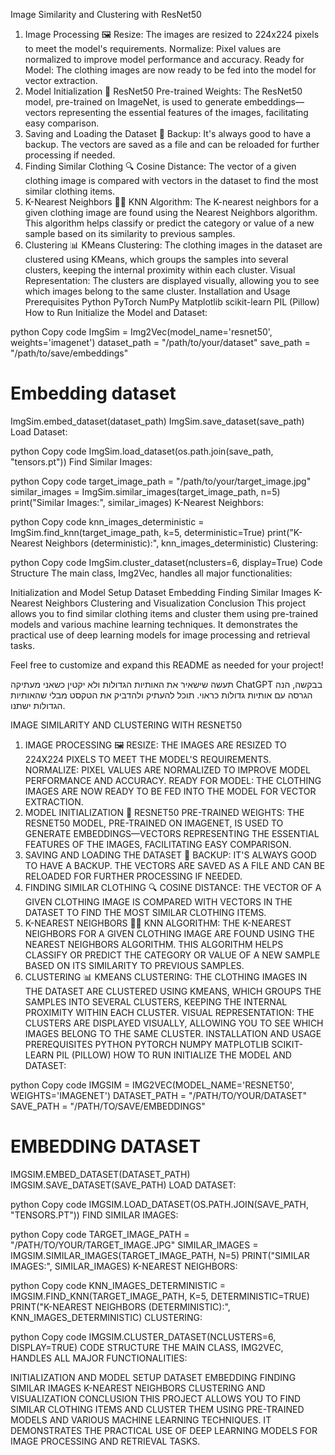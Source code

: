 Image Similarity and Clustering with ResNet50

1. Image Processing 🖼️
Resize: The images are resized to 224x224 pixels to meet the model's requirements.
Normalize: Pixel values are normalized to improve model performance and accuracy.
Ready for Model: The clothing images are now ready to be fed into the model for vector extraction.
2. Model Initialization 🧠
ResNet50 Pre-trained Weights: The ResNet50 model, pre-trained on ImageNet, is used to generate embeddings—vectors representing the essential features of the images, facilitating easy comparison.
3. Saving and Loading the Dataset 💾
Backup: It's always good to have a backup. The vectors are saved as a file and can be reloaded for further processing if needed.
4. Finding Similar Clothing 🔍
Cosine Distance: The vector of a given clothing image is compared with vectors in the dataset to find the most similar clothing items.
5. K-Nearest Neighbors 🧑‍🏫
KNN Algorithm: The K-nearest neighbors for a given clothing image are found using the Nearest Neighbors algorithm. This algorithm helps classify or predict the category or value of a new sample based on its similarity to previous samples.
6. Clustering 📊
KMeans Clustering: The clothing images in the dataset are clustered using KMeans, which groups the samples into several clusters, keeping the internal proximity within each cluster.
Visual Representation: The clusters are displayed visually, allowing you to see which images belong to the same cluster.
Installation and Usage
Prerequisites
Python
PyTorch
NumPy
Matplotlib
scikit-learn
PIL (Pillow)
How to Run
Initialize the Model and Dataset:

python
Copy code
ImgSim = Img2Vec(model_name='resnet50', weights='imagenet')
dataset_path = "/path/to/your/dataset"
save_path = "/path/to/save/embeddings"

# Embedding dataset
ImgSim.embed_dataset(dataset_path)
ImgSim.save_dataset(save_path)
Load Dataset:

python
Copy code
ImgSim.load_dataset(os.path.join(save_path, "tensors.pt"))
Find Similar Images:

python
Copy code
target_image_path = "/path/to/your/target_image.jpg"
similar_images = ImgSim.similar_images(target_image_path, n=5)
print("Similar Images:", similar_images)
K-Nearest Neighbors:

python
Copy code
knn_images_deterministic = ImgSim.find_knn(target_image_path, k=5, deterministic=True)
print("K-Nearest Neighbors (deterministic):", knn_images_deterministic)
Clustering:

python
Copy code
ImgSim.cluster_dataset(nclusters=6, display=True)
Code Structure
The main class, Img2Vec, handles all major functionalities:

Initialization and Model Setup
Dataset Embedding
Finding Similar Images
K-Nearest Neighbors
Clustering and Visualization
Conclusion
This project allows you to find similar clothing items and cluster them using pre-trained models and various machine learning techniques. It demonstrates the practical use of deep learning models for image processing and retrieval tasks.

Feel free to customize and expand this README as needed for your project!

תעשה שישאיר את האותיות הגדולות ולא יקטין כשאני מעתיקה
ChatGPT
בבקשה, הנה הגרסה עם אותיות גדולות כראוי. תוכל להעתיק ולהדביק את הטקסט מבלי שהאותיות הגדולות ישתנו.

IMAGE SIMILARITY AND CLUSTERING WITH RESNET50
1. IMAGE PROCESSING 🖼️
RESIZE: THE IMAGES ARE RESIZED TO 224X224 PIXELS TO MEET THE MODEL'S REQUIREMENTS.
NORMALIZE: PIXEL VALUES ARE NORMALIZED TO IMPROVE MODEL PERFORMANCE AND ACCURACY.
READY FOR MODEL: THE CLOTHING IMAGES ARE NOW READY TO BE FED INTO THE MODEL FOR VECTOR EXTRACTION.
2. MODEL INITIALIZATION 🧠
RESNET50 PRE-TRAINED WEIGHTS: THE RESNET50 MODEL, PRE-TRAINED ON IMAGENET, IS USED TO GENERATE EMBEDDINGS—VECTORS REPRESENTING THE ESSENTIAL FEATURES OF THE IMAGES, FACILITATING EASY COMPARISON.
3. SAVING AND LOADING THE DATASET 💾
BACKUP: IT'S ALWAYS GOOD TO HAVE A BACKUP. THE VECTORS ARE SAVED AS A FILE AND CAN BE RELOADED FOR FURTHER PROCESSING IF NEEDED.
4. FINDING SIMILAR CLOTHING 🔍
COSINE DISTANCE: THE VECTOR OF A GIVEN CLOTHING IMAGE IS COMPARED WITH VECTORS IN THE DATASET TO FIND THE MOST SIMILAR CLOTHING ITEMS.
5. K-NEAREST NEIGHBORS 🧑‍🏫
KNN ALGORITHM: THE K-NEAREST NEIGHBORS FOR A GIVEN CLOTHING IMAGE ARE FOUND USING THE NEAREST NEIGHBORS ALGORITHM. THIS ALGORITHM HELPS CLASSIFY OR PREDICT THE CATEGORY OR VALUE OF A NEW SAMPLE BASED ON ITS SIMILARITY TO PREVIOUS SAMPLES.
6. CLUSTERING 📊
KMEANS CLUSTERING: THE CLOTHING IMAGES IN THE DATASET ARE CLUSTERED USING KMEANS, WHICH GROUPS THE SAMPLES INTO SEVERAL CLUSTERS, KEEPING THE INTERNAL PROXIMITY WITHIN EACH CLUSTER.
VISUAL REPRESENTATION: THE CLUSTERS ARE DISPLAYED VISUALLY, ALLOWING YOU TO SEE WHICH IMAGES BELONG TO THE SAME CLUSTER.
INSTALLATION AND USAGE
PREREQUISITES
PYTHON
PYTORCH
NUMPY
MATPLOTLIB
SCIKIT-LEARN
PIL (PILLOW)
HOW TO RUN
INITIALIZE THE MODEL AND DATASET:

python
Copy code
IMGSIM = IMG2VEC(MODEL_NAME='RESNET50', WEIGHTS='IMAGENET')
DATASET_PATH = "/PATH/TO/YOUR/DATASET"
SAVE_PATH = "/PATH/TO/SAVE/EMBEDDINGS"

# EMBEDDING DATASET
IMGSIM.EMBED_DATASET(DATASET_PATH)
IMGSIM.SAVE_DATASET(SAVE_PATH)
LOAD DATASET:

python
Copy code
IMGSIM.LOAD_DATASET(OS.PATH.JOIN(SAVE_PATH, "TENSORS.PT"))
FIND SIMILAR IMAGES:

python
Copy code
TARGET_IMAGE_PATH = "/PATH/TO/YOUR/TARGET_IMAGE.JPG"
SIMILAR_IMAGES = IMGSIM.SIMILAR_IMAGES(TARGET_IMAGE_PATH, N=5)
PRINT("SIMILAR IMAGES:", SIMILAR_IMAGES)
K-NEAREST NEIGHBORS:

python
Copy code
KNN_IMAGES_DETERMINISTIC = IMGSIM.FIND_KNN(TARGET_IMAGE_PATH, K=5, DETERMINISTIC=TRUE)
PRINT("K-NEAREST NEIGHBORS (DETERMINISTIC):", KNN_IMAGES_DETERMINISTIC)
CLUSTERING:

python
Copy code
IMGSIM.CLUSTER_DATASET(NCLUSTERS=6, DISPLAY=TRUE)
CODE STRUCTURE
THE MAIN CLASS, IMG2VEC, HANDLES ALL MAJOR FUNCTIONALITIES:

INITIALIZATION AND MODEL SETUP
DATASET EMBEDDING
FINDING SIMILAR IMAGES
K-NEAREST NEIGHBORS
CLUSTERING AND VISUALIZATION
CONCLUSION
THIS PROJECT ALLOWS YOU TO FIND SIMILAR CLOTHING ITEMS AND CLUSTER THEM USING PRE-TRAINED MODELS AND VARIOUS MACHINE LEARNING TECHNIQUES. IT DEMONSTRATES THE PRACTICAL USE OF DEEP LEARNING MODELS FOR IMAGE PROCESSING AND RETRIEVAL TASKS.

